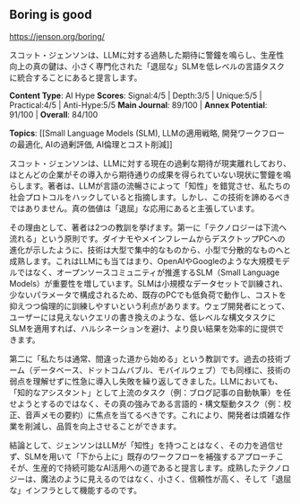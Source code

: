 ## Boring is good

https://jenson.org/boring/

スコット・ジェンソンは、LLMに対する過熱した期待に警鐘を鳴らし、生産性向上の真の鍵は、小さく専門化された「退屈な」SLMを低レベルの言語タスクに統合することにあると提言します。

**Content Type**: AI Hype
**Scores**: Signal:4/5 | Depth:3/5 | Unique:5/5 | Practical:4/5 | Anti-Hype:5/5
**Main Journal**: 89/100 | **Annex Potential**: 91/100 | **Overall**: 84/100

**Topics**: [[Small Language Models (SLM), LLMの適用戦略, 開発ワークフローの最適化, AIの過剰評価, AI倫理とコスト削減]]

スコット・ジェンソンは、LLMに対する現在の過剰な期待が現実離れしており、ほとんどの企業がその導入から期待通りの成果を得られていない現状に警鐘を鳴らします。著者は、LLMが言語の流暢さによって「知性」を錯覚させ、私たちの社会プロトコルをハックしていると指摘します。しかし、この技術を諦めるべきではありません。真の価値は「退屈」な応用にあると主張しています。

その理由として、著者は2つの教訓を挙げます。第一に「テクノロジーは下流へ流れる」という原則です。ダイナモやメインフレームからデスクトップPCへの進化が示したように、技術は大型で集中的なものから、小型で分散的なものへと成熟します。これはLLMにも当てはまり、OpenAIやGoogleのような大規模モデルではなく、オープンソースコミュニティが推進するSLM（Small Language Models）が重要性を増しています。SLMは小規模なデータセットで訓練され、少ないパラメータで構成されるため、既存のPCでも低負荷で動作し、コストを抑えつつ倫理的に訓練しやすいという利点があります。ウェブ開発者にとって、ユーザーには見えないクエリの書き換えのような、低レベルな構文タスクにSLMを適用すれば、ハルシネーションを避け、より良い結果を効率的に提供できます。

第二に「私たちは通常、間違った道から始める」という教訓です。過去の技術ブーム（データベース、ドットコムバブル、モバイルウェブ）でも同様に、技術の弱点を理解せずに性急に導入し失敗を繰り返してきました。LLMにおいても、「知的なアシスタント」として上流のタスク（例：ブログ記事の自動執筆）を任せようとするのではなく、その真の強みである言語的・構文駆動タスク（例：校正、音声メモの要約）に焦点を当てるべきです。これにより、開発者は煩雑な作業を削減し、品質を向上させることができます。

結論として、ジェンソンはLLMが「知性」を持つことはなく、その力を過信せず、SLMを用いて「下から上に」既存のワークフローを補強するアプローチこそが、生産的で持続可能なAI活用への道であると提言します。成熟したテクノロジーは、魔法のように見えるのではなく、小さく、信頼性が高く、そして「退屈な」インフラとして機能するのです。